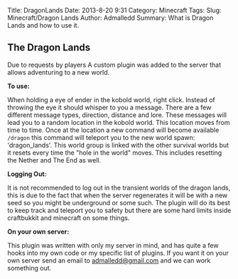 Title: DragonLands
Date: 2013-8-20 9:31
Category: Minecraft
Tags: 
Slug: Minecraft/Dragon Lands
Author: Admalledd
Summary: What is Dragon Lands and how to use it.

**The Dragon Lands**
--------------------

Due to requests by players A custom plugin was added to the server that allows adventuring to a new world.


**To use:**

When holding a eye of ender in the kobold world, right click. Instead of throwing the eye it should whisper to you a message. There are a few different message types, direction, distance and lore. These messages will lead you to a random location in the kobold world. This location moves from time to time. Once at the location a new command will become available `/dragon` this command will teleport you to the new world spawn: 'dragon_lands'. This world group is linked with the other survival worlds but it resets every time the "hole in the world" moves. This includes resetting the Nether and The End as well.

**Logging Out:**

It is not recommended to log out in the transient worlds of the dragon lands, this is due to the fact that when the server regenerates it will be with a new seed so you might be underground or some such. The plugin will do its best to keep track and teleport you to safety but there are some hard limits inside craftbukkit and minecraft on some things.


**On your own server:**

This plugin was written with only my server in mind, and has quite a few hooks into my own code or my specific list of plugins. If you want it on your own server send an email to admalledd@gmail.com and we can work something out.